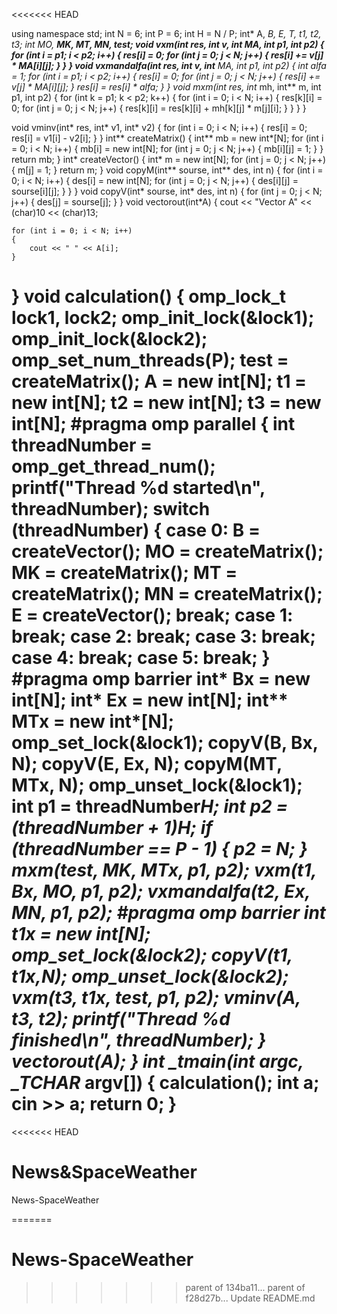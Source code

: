 <<<<<<< HEAD


using namespace std;
int N = 6;
int P = 6;
int H = N / P;
int* A, *B, *E, *T, *t1, *t2, *t3;
int** MO, **MK, **MT, **MN, **test;
void vxm(int* res, int* v, int** MA, int p1, int p2)
{
	for (int i = p1; i < p2; i++)
	{
		res[i] = 0;
		for (int j = 0; j < N; j++)
		{
			res[i] += v[j] * MA[i][j];
		}
	}
}
void vxmandalfa(int* res, int* v, int** MA, int p1, int p2)
{
	int alfa = 1;
	for (int i = p1; i < p2; i++)
	{
		res[i] = 0;
		for (int j = 0; j < N; j++)
		{
			res[i] += v[j] * MA[i][j];
		}
		res[i] = res[i] * alfa;
	}
}
void mxm(int** res, int** mh, int** m, int p1, int p2)
{
	for (int k = p1; k < p2; k++)
	{
		for (int i = 0; i < N; i++)
		{
			res[k][i] = 0;
			for (int j = 0; j < N; j++)
			{
				res[k][i] = res[k][i] + mh[k][j] * m[j][i];
			}
		}
	}
}

void vminv(int* res, int* v1, int* v2)
{
	for (int i = 0; i < N; i++)
	{
		res[i] = 0;
		res[i] = v1[i] - v2[i];
	}
}
int** createMatrix()
{
	int** mb = new int*[N];
	for (int i = 0; i < N; i++)
	{
		mb[i] = new int[N];
		for (int j = 0; j < N; j++)
		{
			mb[i][j] = 1;
		}
	}
	return mb;
}
int* createVector()
{
	int* m = new int[N];
	for (int j = 0; j < N; j++)
	{
		m[j] = 1;
	}
	return m;
}
void copyM(int** sourse, int** des, int n)
{
	for (int i = 0; i < N; i++)
	{
		des[i] = new int[N];
		for (int j = 0; j < N; j++)
		{
			des[i][j] = sourse[i][j];
		}
	}
}
void copyV(int* sourse, int* des, int n)
{
	for (int j = 0; j < N; j++)
	{
		des[j] = sourse[j];
	}
}
void vectorout(int*A)
{
	cout << "Vector A" << (char)10 << (char)13;
	
	for (int i = 0; i < N; i++)
	{
		cout << " " << A[i];
	}
}
void calculation()
{
	omp_lock_t lock1, lock2;
	omp_init_lock(&lock1);
	omp_init_lock(&lock2);
	omp_set_num_threads(P);
	test = createMatrix();
	A = new int[N];
	t1 = new int[N];
	t2 = new int[N];
	t3 = new int[N];
#pragma omp parallel
	{
		int threadNumber = omp_get_thread_num();
		printf("Thread %d started\n", threadNumber);
		switch (threadNumber)
		{
		case 0: B = createVector();
			MO = createMatrix();
			MK = createMatrix();
			MT = createMatrix();
			MN = createMatrix();
			E = createVector();
			break;
		case 1: break;
		case 2: break;
		case 3: break;
		case 4: break;
		case 5: break;
		}
#pragma omp barrier
		int* Bx = new int[N];
		int* Ex = new int[N];
		int** MTx = new int*[N];		
		omp_set_lock(&lock1);
		copyV(B, Bx, N);
		copyV(E, Ex, N);
		copyM(MT, MTx, N);
		omp_unset_lock(&lock1);
		int p1 = threadNumber*H;
		int p2 = (threadNumber + 1)*H;
		if (threadNumber == P - 1)
		{
			p2 = N;
		}
		mxm(test, MK, MTx, p1, p2);
		vxm(t1, Bx, MO, p1, p2);
		vxmandalfa(t2, Ex, MN, p1, p2);
#pragma omp barrier
		int* t1x = new int[N];
		omp_set_lock(&lock2);
		copyV(t1, t1x,N);
		omp_unset_lock(&lock2);
		vxm(t3, t1x, test, p1, p2);
		vminv(A, t3, t2);
		printf("Thread %d finished\n", threadNumber);
	}
	vectorout(A);
}
int _tmain(int argc, _TCHAR* argv[])
{
	calculation();
	int a;
	cin >> a;
	return 0;
}
=======
<<<<<<< HEAD
# News&SpaceWeather
News-SpaceWeather

=======
# News-SpaceWeather
>>>>>>> parent of 134ba11... 
>>>>>>> parent of f28d27b... Update README.md
